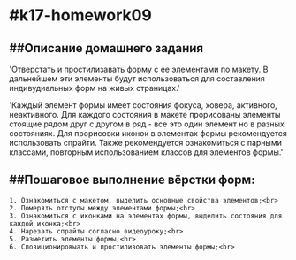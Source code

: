 #k17-homework09
==============
##Описание домашнего задания
--------------------------
'Отверстать и простилизавать форму с ее элементами по макету. 
В дальнейшем эти элементы будут использоваться для составления индивудиальных форм на живых страницах.'
<br>

'Каждый элемент формы имеет состояния фокуса, ховера, активного, неактивного. Для каждого состояния в макете прорисованы элементы стоящие рядом друг с другом в ряд - все это один элемент но в разных состояниях. Для прорисовки иконок в элементах формы рекомендуется использовать спрайти. Также рекомендуется ознакомиться с парными классами, повторным использованием классов для элементов формы.'
<br>

##Пошаговое выполнение вёрстки форм:
---------------------------------

    1. Ознакомиться с макетом, выделить основные свойства элементов;<br>
    2. Померять отступы между элементами формы;<br>
    3. Ознакомиться с иконками на элементах формы, выделить состояния для каждой иконка;<br>
    4. Нарезать спрайты согласно видеоуроку;<br>
    5. Разметить элементы формы;<br>
    6. Спозиционировыать и простилизовать элементы формы;<br>
